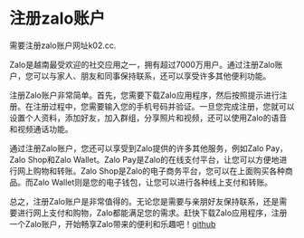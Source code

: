 # 注册zalo账户

需要注册zalo账户网址k02.cc. 

Zalo是越南最受欢迎的社交应用之一，拥有超过7000万用户。通过注册Zalo账户，您可以与家人、朋友和同事保持联系，还可以享受许多其他便利功能。

注册Zalo账户非常简单。首先，您需要下载Zalo应用程序，然后按照提示进行注册。在注册过程中，您需要输入您的手机号码并验证。一旦您完成注册，您就可以设置个人资料，添加好友，加入群组，分享照片和视频，还可以使用Zalo的语音和视频通话功能。

通过注册Zalo账户，您还可以享受到Zalo提供的许多其他服务，例如Zalo Pay，Zalo Shop和Zalo Wallet。Zalo Pay是Zalo的在线支付平台，让您可以方便地进行网上购物和转账。Zalo Shop是Zalo的电子商务平台，您可以在上面购买各种商品。而Zalo Wallet则是您的电子钱包，让您可以进行各种线上支付和转账。

总之，注册Zalo账户是非常值得的。无论您是需要与亲朋好友保持联系，还是需要进行网上支付和购物，Zalo都能满足您的需求。赶快下载Zalo应用程序，注册一个Zalo账户，开始畅享Zalo带来的便利和乐趣吧！[github](https://github.com)